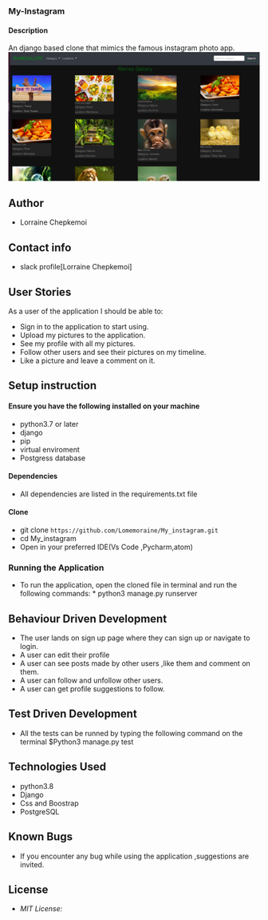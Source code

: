 ### My-Instagram
#### Description
An django based  clone that mimics the famous instagram photo app.
![Landing page photo](https://github.com/Lomemoraine/Raines_Photo_Gallery/blob/master/media/images/projectt.png)
## Author

* Lorraine Chepkemoi
## Contact info
* slack profile[Lorraine Chepkemoi]
## User Stories

As a user of the application I should be able to:

* Sign in to the application to start using.
* Upload my pictures to the application.
* See my profile with all my pictures.
* Follow other users and see their pictures on my timeline.
* Like a picture and leave a comment on it.




## Setup instruction

#### Ensure you have the following installed on your machine 
* python3.7 or later 
* django
* pip
* virtual enviroment
* Postgress database
#### Dependencies

* All dependencies are listed in the requirements.txt file

#### Clone

* git clone ```https://github.com/Lomemoraine/My_instagram.git```
* cd My_instagram
* Open in your preferred IDE(Vs Code ,Pycharm,atom)
### Running the Application
* To run the application, open the cloned file in terminal and run the following commands:
        * python3 manage.py runserver
## Behaviour Driven Development
* The user lands on sign up page where they can sign up or navigate to login.
* A user can edit their profile
* A user can see posts made by other users ,like them and comment on them.
* A user can follow and unfollow other users.
* A user can get profile suggestions to follow.

## Test Driven Development
* All the tests can be runned by typing the following command on the terminal
       $Python3 manage.py test
## Technologies Used
* python3.8
* Django 
* Css and Boostrap
* PostgreSQL
## Known Bugs
* If you encounter any bug while using the application ,suggestions are invited.
## License
* *MIT License:*